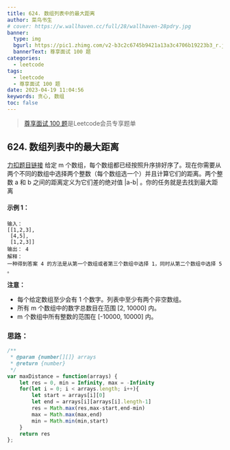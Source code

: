 ```yaml
---
title: 624. 数组列表中的最大距离
author: 菜鸟书生
# cover: https://w.wallhaven.cc/full/28/wallhaven-28pdry.jpg
banner:
  type: img
  bgurl: https://pic1.zhimg.com/v2-b3c2c6745b9421a13a3c4706b19223b3_r.jpg
  bannerText: 尊享面试 100 题
categories:
  - leetcode
tags:
  - leetcode
  - 尊享面试 100 题
date: 2023-04-19 11:04:56
keywords: 贪心, 数组
toc: false
---
```

> [尊享面试 100 题](https://dwmorning.github.io/leetcodeVipInterview)是Leetcode会员专享题单

## 624. 数组列表中的最大距离
[力扣题目链接](https://leetcode.cn/problems/maximum-distance-in-arrays/?envType=study-plan-v2&id=premium-algo-100)
给定 m 个数组，每个数组都已经按照升序排好序了。现在你需要从两个不同的数组中选择两个整数（每个数组选一个）并且计算它们的距离。两个整数 a 和 b 之间的距离定义为它们差的绝对值 |a-b| 。你的任务就是去找到最大距离

#### **示例 1：**

```
输入： 
[[1,2,3],
 [4,5],
 [1,2,3]]
输出： 4
解释：
一种得到答案 4 的方法是从第一个数组或者第三个数组中选择 1，同时从第二个数组中选择 5 。
```


**注意：**

* 每个给定数组至少会有 1 个数字。列表中至少有两个非空数组。
* 所有 m 个数组中的数字总数目在范围 [2, 10000] 内。
* m 个数组中所有整数的范围在 [-10000, 10000] 内。

### 思路：

```javascript
/**
 * @param {number[][]} arrays
 * @return {number}
 */
var maxDistance = function(arrays) {
    let res = 0, min = Infinity, max = -Infinity
    for(let i = 0; i < arrays.length; i++){
        let start = arrays[i][0]
        let end = arrays[i][arrays[i].length-1]
        res = Math.max(res,max-start,end-min)
        max = Math.max(max,end)
        min = Math.min(min,start)
    }
    return res
};
```
